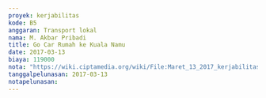 ```yaml
---
proyek: kerjabilitas
kode: B5
anggaran: Transport lokal
nama: M. Akbar Pribadi
title: Go Car Rumah ke Kuala Namu
date: 2017-03-13
biaya: 119000
nota: "https://wiki.ciptamedia.org/wiki/File:Maret_13_2017_kerjabilitas_B5_gocar_akbar.png"
tanggalpelunasan: 2017-03-13
notapelunasan:
---
```

